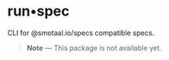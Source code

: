 # run•spec

CLI for @smotaal.io/specs compatible specs.

> **Note** — This package is not available yet.
